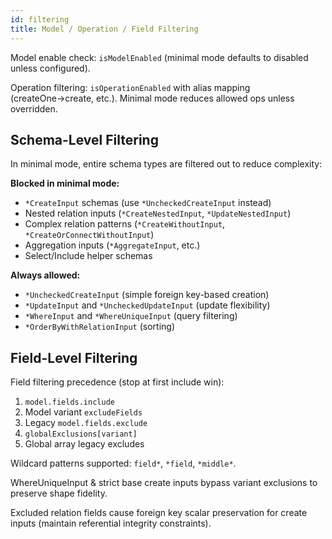 ```yaml
---
id: filtering
title: Model / Operation / Field Filtering
---
```


Model enable check: `isModelEnabled` (minimal mode defaults to disabled unless configured).

Operation filtering: `isOperationEnabled` with alias mapping (createOne→create, etc.). Minimal mode reduces allowed ops unless overridden.

## Schema-Level Filtering

In minimal mode, entire schema types are filtered out to reduce complexity:

**Blocked in minimal mode:**
- `*CreateInput` schemas (use `*UncheckedCreateInput` instead)
- Nested relation inputs (`*CreateNestedInput`, `*UpdateNestedInput`)
- Complex relation patterns (`*CreateWithoutInput`, `*CreateOrConnectWithoutInput`)
- Aggregation inputs (`*AggregateInput`, etc.)
- Select/Include helper schemas

**Always allowed:**
- `*UncheckedCreateInput` (simple foreign key-based creation)
- `*UpdateInput` and `*UncheckedUpdateInput` (update flexibility)
- `*WhereInput` and `*WhereUniqueInput` (query filtering)
- `*OrderByWithRelationInput` (sorting)

## Field-Level Filtering

Field filtering precedence (stop at first include win):

1. `model.fields.include`
2. Model variant `excludeFields`
3. Legacy `model.fields.exclude`
4. `globalExclusions[variant]`
5. Global array legacy excludes

Wildcard patterns supported: `field*`, `*field`, `*middle*`.

WhereUniqueInput & strict base create inputs bypass variant exclusions to preserve shape fidelity.

Excluded relation fields cause foreign key scalar preservation for create inputs (maintain referential integrity constraints).
